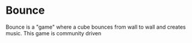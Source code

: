 # Bounce
Bounce is a "game" where a cube bounces from wall to wall and creates music. This game is community driven
